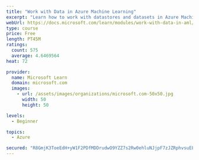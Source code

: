 ```yaml
---
title: "Work with Data in Azure Machine Learning"
excerpt: "Learn how to work with datastores and datasets in Azure Machine Learning."
webUrl: https://docs.microsoft.com/learn/modules/work-with-data-in-aml/
type: course
price: Free
length: PT45M
ratings:
  count: 575
  average: 4.6469564
heat: 72

provider:
  name: Microsoft Learn
  domain: microsoft.com
  images:
    - url: /assets/images/organizations/microsoft.com-50x50.jpg
      width: 50
      height: 50

levels:
  - Beginner

topics:
  - Azure

secured: "R8GmjK3ToeEdH+yW1F2PDfMDDrudwO9YZZ7s2Rw0ehluNJjpF7zJZRphvsuELQWHRmCnUte39ST+TevAHGrHIb5k2NpWMeaZwjE5KNZ2vkcw73vo0hU1+h3fXd9su85tHrHgU2m8XIY3VgV0bUhS/srb3kWPQ18nq53TOYTqS1SSv5YyUEF3FGEpun7yn+NNTxNm85GjbfmYTIF80U5hHNdT+uEPqTSQgyly7RI8cvWnGFQsaw1oON58pEr+XJwrojQ+pIbZfL9xZVXcF7n4e7nuVDy5rFNd1jwFpjsggVa4V/+0dlkLMrMdzRnOuwMrTikbga/da6e47e+OgPCRI+wTgIjcqdXRoFItifbzyFpTWUS6/FNP+5GmkeZinxUAf9/+Y7mQUTaC3Tnf0BwYSA==;htaY7R2dcc/WFxghYfDwtA=="
---
```


